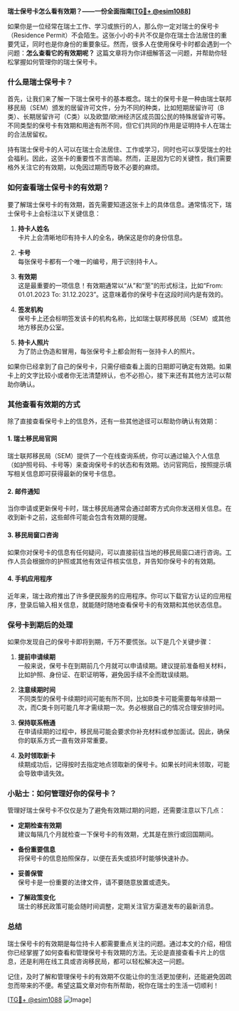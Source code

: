 **瑞士保号卡怎么看有效期？——一份全面指南[[TG💪+ @esim1088](https://t.me/s/esim1088)]**

如果你是一位经常在瑞士工作、学习或旅行的人，那么你一定对瑞士的保号卡（Residence Permit）不会陌生。这张小小的卡片不仅是你在瑞士合法居住的重要凭证，同时也是你身份的重要象征。然而，很多人在使用保号卡时都会遇到一个问题：**怎么查看它的有效期呢？** 这篇文章将为你详细解答这一问题，并帮助你轻松掌握如何管理你的瑞士保号卡。

### 什么是瑞士保号卡？

首先，让我们来了解一下瑞士保号卡的基本概念。瑞士的保号卡是一种由瑞士联邦移民局（SEM）颁发的居留许可文件，分为不同的种类，比如短期居留许可（B类）、长期居留许可（C类）以及欧盟/欧洲经济区成员国公民的特殊居留许可等。不同类型的保号卡有效期和用途有所不同，但它们共同的作用是证明持卡人在瑞士的合法居留权。

持有瑞士保号卡的人可以在瑞士合法居住、工作或学习，同时也可以享受瑞士的社会福利。因此，这张卡的重要性不言而喻。然而，正是因为它的关键性，我们需要格外关注它的有效期，以免因过期而导致不必要的麻烦。

### 如何查看瑞士保号卡的有效期？

要了解瑞士保号卡的有效期，首先需要知道这张卡上的具体信息。通常情况下，瑞士保号卡上会标注以下关键信息：

1. **持卡人姓名**  
   卡片上会清晰地印有持卡人的全名，确保这是你的身份信息。

2. **卡号**  
   每张保号卡都有一个唯一的编号，用于识别持卡人。

3. **有效期**  
   这是最重要的一项信息！有效期通常以“从”和“至”的形式标注，比如“From: 01.01.2023 To: 31.12.2023”。这意味着你的保号卡在这段时间内是有效的。

4. **签发机构**  
   保号卡上还会标明签发该卡的机构名称，比如瑞士联邦移民局（SEM）或其他地方移民办公室。

5. **持卡人照片**  
   为了防止伪造和冒用，每张保号卡上都会附有一张持卡人的照片。

如果你已经拿到了自己的保号卡，只需仔细查看上面的日期即可确定有效期。如果卡上的文字比较小或者你无法清楚辨认，也不必担心，接下来还有其他方法可以帮助你确认。

### 其他查看有效期的方式

除了直接查看保号卡上的信息外，还有一些其他途径可以帮助你确认有效期：

#### 1. 瑞士移民局官网
瑞士联邦移民局（SEM）提供了一个在线查询系统，你可以通过输入个人信息（如护照号码、卡号等）来查询保号卡的状态和有效期。访问官网后，按照提示填写相关信息即可获得最新的保号卡信息。

#### 2. 邮件通知
当你申请或更新保号卡时，瑞士移民局通常会通过邮寄方式向你发送相关信息。在收到新卡之前，这些邮件可能会包含有效期的提醒。

#### 3. 移民局窗口咨询
如果你对保号卡的信息有任何疑问，可以直接前往当地的移民局窗口进行咨询。工作人员会根据你的护照或其他有效证件核实信息，并告知你保号卡的有效期。

#### 4. 手机应用程序
近年来，瑞士政府推出了许多便民服务的应用程序。你可以下载官方认证的应用程序，登录后输入相关信息，就能随时随地查看保号卡的有效期和其他状态信息。

### 保号卡到期后的处理

如果你发现自己的保号卡即将到期，千万不要慌张。以下是几个关键步骤：

1. **提前申请续期**  
   一般来说，保号卡在到期前几个月就可以申请续期。建议提前准备相关材料，比如护照、身份证、在职证明等，避免因手续不全而耽误续期。

2. **注意续期时间**  
   不同类型的保号卡续期时间可能有所不同，比如B类卡可能需要每年续期一次，而C类卡则可能几年才需续期一次。务必根据自己的情况合理安排时间。

3. **保持联系畅通**  
   在申请续期的过程中，移民局可能会要求你补充材料或参加面试。因此，确保你的联系方式一直有效非常重要。

4. **及时领取新卡**  
   续期成功后，记得按时去指定地点领取新的保号卡。如果长时间未领取，可能会导致申请失效。

### 小贴士：如何管理好你的保号卡？

管理好瑞士保号卡不仅仅是为了避免有效期过期的问题，还需要注意以下几点：

- **定期检查有效期**  
  建议每隔几个月就检查一下保号卡的有效期，尤其是在旅行或回国期间。

- **备份重要信息**  
  将保号卡的信息拍照保存，以便在丢失或损坏时能够快速补办。

- **妥善保管**  
  保号卡是一份重要的法律文件，请不要随意放置或遗失。

- **了解政策变化**  
  瑞士的移民政策可能会随时间调整，定期关注官方渠道发布的最新消息。

### 总结

瑞士保号卡的有效期是每位持卡人都需要重点关注的问题。通过本文的介绍，相信你已经掌握了如何查看和管理保号卡有效期的方法。无论是直接查看卡片上的信息，还是利用在线工具或咨询移民局，都可以轻松解决这一问题。

记住，及时了解和管理保号卡的有效期不仅能让你的生活更加便利，还能避免因疏忽而带来的不便。希望这篇文章对你有所帮助，祝你在瑞士的生活一切顺利！

[[TG💪+ @esim1088](https://t.me/s/esim1088) ![Image](https://i.postimg.cc/4NQfJmqS/Snipaste-2025-05-13-00-14-12.png)]